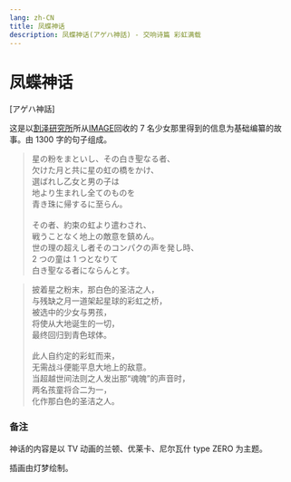 ```yaml
---
lang: zh-CN
title: 凤蝶神话
description: 凤蝶神话(アゲハ神話) - 交响诗篇 彩虹满载
---
```


# 凤蝶神话

[アゲハ神話]

这是以[割泽研究所](./Warsaw_lab.md)所从[IMAGE](./Image.md)回收的 7 名少女那里得到的信息为基础编纂的故事。由 1300 字的句子组成。

> 星の粉をまといし、その白き聖なる者、  
> 欠けた月と共に星の虹の橋をかけ、  
> 選ばれし乙女と男の子は  
> 地より生まれし全てのものを  
> 青き珠に帰するに至らん。  
> <br/>
> その者、約束の虹より遣わされ、  
> 戦うことなく地上の敵意を鎮めん。  
> 世の理の超えし者そのコンパクの声を発し時、  
> 2 つの童は 1 つとなりて  
> 白き聖なる者にならんとす。

> 披着星之粉末，那白色的圣洁之人，  
> 与残缺之月一道架起星球的彩虹之桥，  
> 被选中的少女与男孩，  
> 将使从大地诞生的一切，  
> 最终回归到青色球体。  
> <br/>
> 此人自约定的彩虹而来，  
> 无需战斗便能平息大地上的敌意。  
> 当超越世间法则之人发出那“魂魄”的声音时，  
> 两名孩童将合二为一，  
> 化作那白色的圣洁之人。

### 备注

神话的内容是以 TV 动画的兰顿、优莱卡、尼尔瓦什 type ZERO 为主题。

插画由灯梦绘制。
